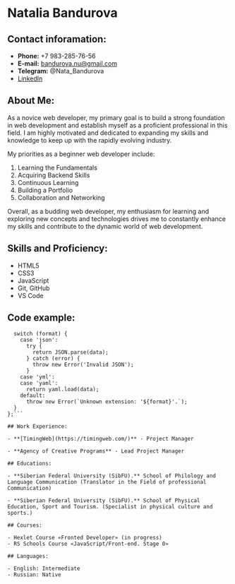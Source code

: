 # Natalia Bandurova

## Contact inforamation:

- **Phone:** +7 983-285-76-56
- **E-mail:** bandurova.nu@gmail.com
- **Telegram:** @Nata_Bandurova
- [LinkedIn](https://www.linkedin.com/in/natalia-bandurova-33b13b265/)

## About Me:

As a novice web developer, my primary goal is to build a strong foundation in web development and establish myself as a proficient professional in this field. I am highly motivated and dedicated to expanding my skills and knowledge to keep up with the rapidly evolving industry.

My priorities as a beginner web developer include:

1. Learning the Fundamentals
2. Acquiring Backend Skills
3. Continuous Learning
4. Building a Portfolio
5. Collaboration and Networking

Overall, as a budding web developer, my enthusiasm for learning and exploring new concepts and technologies drives me to constantly enhance my skills and contribute to the dynamic world of web development.

## Skills and Proficiency:

- HTML5
- CSS3
- JavaScript
- Git, GitHub
- VS Code

## Code example:

````const parse = (format, data) => {
  switch (format) {
    case 'json':
      try {
        return JSON.parse(data);
      } catch (error) {
        throw new Error('Invalid JSON');
      }
    case 'yml':
    case 'yaml':
      return yaml.load(data);
    default:
      throw new Error(`Unknown extension: '${format}'.`);
  }
};```

## Work Experience:

- **[TimingWeb](https://timingweb.com/)** - Project Manager

- **Agency of Creative Programs** - Lead Project Manager

## Educations:

- **Siberian Federal University (SibFU).** School of Philology and Language Communication (Translator in the Field of professional Communication)

- **Siberian Federal University (SibFU).** School of Physical Education, Sport and Tourism. (Specialist in physical culture and sports.)

## Courses:

- Hexlet Course «Fronted Developer» (in progress)
- RS Schools Course «JavaScript/Front-end. Stage 0»

## Languages:

- English: Intermediate
- Russian: Native
````
